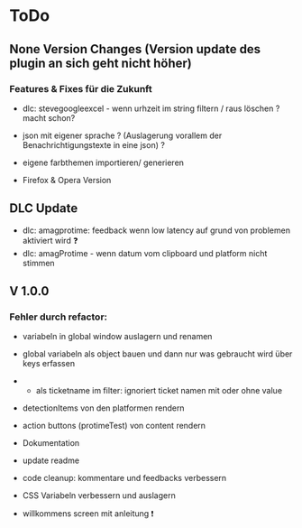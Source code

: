 # ToDo

## None Version Changes (Version update des plugin an sich geht nicht höher)

### Features & Fixes für die Zukunft
 
- dlc: stevegoogleexcel - wenn urhzeit im string filtern / raus löschen ? macht schon?
- json mit eigener sprache ? (Auslagerung vorallem der Benachrichtigungstexte in eine json) ?
- eigene farbthemen importieren/ generieren

- Firefox & Opera Version

## DLC Update
- dlc: amagprotime: feedback wenn low latency auf grund von problemen aktiviert wird ❓
- dlc: amagProtime - wenn datum vom clipboard und platform nicht stimmen

 
## V 1.0.0

### Fehler durch refactor:
- variabeln in global window auslagern und renamen
- global variabeln als object bauen und dann nur was gebraucht wird über keys erfassen

- * als ticketname im filter: ignoriert ticket namen mit oder ohne value

- detectionItems von den platformen rendern
- action buttons (protimeTest) von content rendern

- Dokumentation
- update readme
- code cleanup: kommentare und feedbacks verbessern
- CSS Variabeln verbessern und auslagern
- willkommens screen mit anleitung ❗️
 
